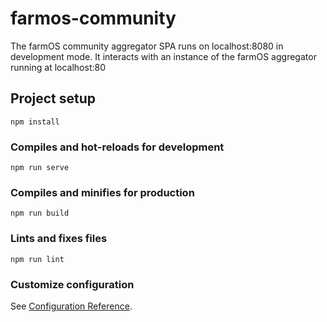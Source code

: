 # farmos-community

The farmOS community aggregator SPA runs on localhost:8080 in development mode.  It interacts with an instance of the farmOS aggregator running at localhost:80

## Project setup
```
npm install
```

### Compiles and hot-reloads for development
```
npm run serve
```

### Compiles and minifies for production
```
npm run build
```

### Lints and fixes files
```
npm run lint
```

### Customize configuration
See [Configuration Reference](https://cli.vuejs.org/config/).
